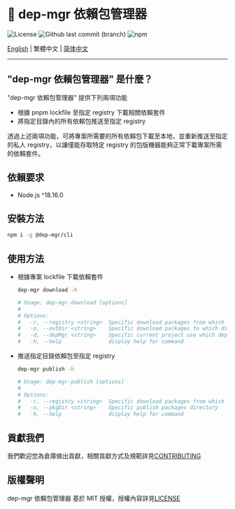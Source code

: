 # 🔄 dep-mgr 依賴包管理器

![License](https://img.shields.io/github/license/CH-Chang/dep-mgr)
![Github last commit (branch)](https://img.shields.io/github/last-commit/CH-Chang/dep-mgr/main)
![npm](https://img.shields.io/npm/v/%40dep-mgr%2Fcli)

[English](README_EN.md) | 繁體中文 | [简体中文](README_ZH_CN.md)

---

## "dep-mgr 依賴包管理器" 是什麼？

"dep-mgr 依賴包管理器" 提供下列兩項功能

- 根據 pnpm lockfile 至指定 registry 下載相關依賴套件
- 將指定目錄內的所有依賴包推送至指定 registry

透過上述兩項功能，可將專案所需要的所有依賴包下載至本地，並重新推送至指定的私人 registry，以讓僅能存取特定 registry 的包版機器能夠正常下載專案所需的依賴套件。

## 依賴要求

- Node.js ^18.16.0

## 安裝方法

```bash
npm i -g @dep-mgr/cli
```

## 使用方法

- 根據專案 lockfile 下載依賴套件

  ```bash
  dep-mgr download -h

  # Usage: dep-mgr-download [options]
  #
  # Options:
  #   -r, --registry <string>  Specific download packages from which registry
  #   -o, --outDir <string>    Specific download packages to which directory
  #   -d, --depMgr <string>    Specific current project use which dependency manager
  #   -h, --help               display help for command
  ```

- 推送指定目錄依賴包至指定 registry

  ```bash
  dep-mgr publish -h

  # Usage: dep-mgr-publish [options]
  #
  # Options:
  #   -r, --registry <string>  Specific download packages from which registry
  #   -o, --pkgDir <string>    Specific publish packages directory
  #   -h, --help               display help for command
  ```

## 貢獻我們

我們歡迎您為倉庫做出貢獻，相關貢獻方式及規範詳見[CONTRIBUTING](CONTRIBUTING)

## 版權聲明

dep-mgr 依賴包管理器 基於 MIT 授權，授權內容詳見[LICENSE](LICENSE)
